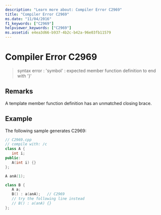 ```yaml
---
description: "Learn more about: Compiler Error C2969"
title: "Compiler Error C2969"
ms.date: "11/04/2016"
f1_keywords: ["C2969"]
helpviewer_keywords: ["C2969"]
ms.assetid: e4ea3d66-b937-4b2c-b42a-96e03fb11579
---
```

# Compiler Error C2969

> syntax error : 'symbol' : expected member function definition to end with '}'

## Remarks

A template member function definition has an unmatched closing brace.

## Example

The following sample generates C2969:

```cpp
// C2969.cpp
// compile with: /c
class A {
   int i;
public:
   A(int i) {}
};

A anA(1);

class B {
   A a;
   B() : a(anA);   // C2969
   // try the following line instead
   // B() : a(anA) {}
};
```
